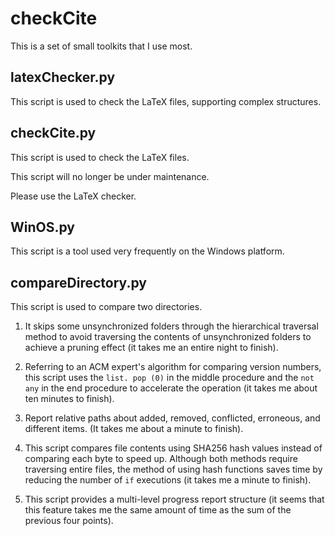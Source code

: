 # checkCite

This is a set of small toolkits that I use most. 

## latexChecker.py

This script is used to check the LaTeX files, supporting complex structures. 

## checkCite.py

This script is used to check the LaTeX files. 

This script will no longer be under maintenance. 

Please use the LaTeX checker. 

## WinOS.py

This script is a tool used very frequently on the Windows platform. 

## compareDirectory.py

This script is used to compare two directories. 

1) It skips some unsynchronized folders through the hierarchical traversal method to avoid traversing the contents of unsynchronized folders to achieve a pruning effect (it takes me an entire night to finish). 
   
2) Referring to an ACM expert's algorithm for comparing version numbers, this script uses the ``list. pop (0)`` in the middle procedure and the ``not any`` in the end procedure to accelerate the operation (it takes me about ten minutes to finish). 

3) Report relative paths about added, removed, conflicted, erroneous, and different items. (It takes me about a minute to finish). 

4) This script compares file contents using SHA256 hash values instead of comparing each byte to speed up. Although both methods require traversing entire files, the method of using hash functions saves time by reducing the number of ``if`` executions (it takes me a minute to finish). 

5) This script provides a multi-level progress report structure (it seems that this feature takes me the same amount of time as the sum of the previous four points). 
